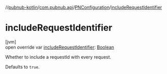 //[pubnub-kotlin](../../../index.md)/[com.pubnub.api](../index.md)/[PNConfiguration](index.md)/[includeRequestIdentifier](include-request-identifier.md)

# includeRequestIdentifier

[jvm]\
open override var [includeRequestIdentifier](include-request-identifier.md): [Boolean](https://kotlinlang.org/api/latest/jvm/stdlib/kotlin/-boolean/index.html)

Whether to include a requestId with every request.

Defaults to `true`.
